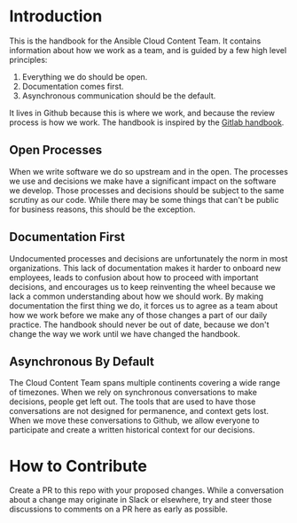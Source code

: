 # Introduction

This is the handbook for the Ansible Cloud Content Team. It contains information about how we work as a team, and is guided by a few high level principles:

1. Everything we do should be open.
2. Documentation comes first.
3. Asynchronous communication should be the default.

 It lives in Github because this is where we work, and because the review process is how we work. The handbook is inspired by the [Gitlab handbook](https://about.gitlab.com/handbook/).

## Open Processes

When we write software we do so upstream and in the open. The processes we use and decisions we make have a significant impact on the software we develop. Those processes and decisions should be subject to the same scrutiny as our code. While there may be some things that can't be public for business reasons, this should be the exception.

## Documentation First

Undocumented processes and decisions are unfortunately the norm in most organizations. This lack of documentation makes it harder to onboard new employees, leads to confusion about how to proceed with important decisions, and encourages us to keep reinventing the wheel because we lack a common understanding about how we should work. By making documentation the first thing we do, it forces us to agree as a team about how we work before we make any of those changes a part of our daily practice. The handbook should never be out of date, because we don't change the way we work until we have changed the handbook.

## Asynchronous By Default

The Cloud Content Team spans multiple continents covering a wide range of timezones. When we rely on synchronous conversations to make decisions, people get left out. The tools that are used to have those conversations are not designed for permanence, and context gets lost. When we move these conversations to Github, we allow everyone to participate and create a written historical context for our decisions.

# How to Contribute

Create a PR to this repo with your proposed changes. While a conversation about a change may originate in Slack or elsewhere, try and steer those discussions to comments on a PR here as early as possible.
